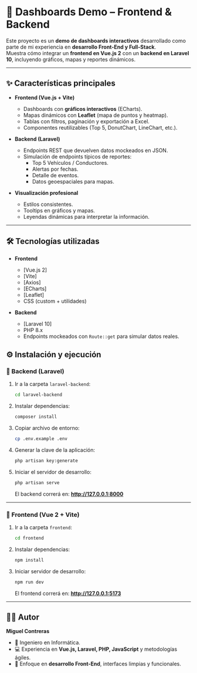 # 🚀 Dashboards Demo – Frontend & Backend

Este proyecto es un **demo de dashboards interactivos** desarrollado como parte de mi experiencia en **desarrollo Front-End y Full-Stack**.  
Muestra cómo integrar un **frontend en Vue.js 2** con un **backend en Laravel 10**, incluyendo gráficos, mapas y reportes dinámicos.

---

## ✨ Características principales

- **Frontend (Vue.js + Vite)**  
  - Dashboards con **gráficos interactivos** (ECharts).  
  - Mapas dinámicos con **Leaflet** (mapa de puntos y heatmap).  
  - Tablas con filtros, paginación y exportación a Excel.  
  - Componentes reutilizables (Top 5, DonutChart, LineChart, etc.).

- **Backend (Laravel)**  
  - Endpoints REST que devuelven datos mockeados en JSON.  
  - Simulación de endpoints típicos de reportes:  
    - Top 5 Vehículos / Conductores.  
    - Alertas por fechas.  
    - Detalle de eventos.  
    - Datos geoespaciales para mapas.

- **Visualización profesional**  
  - Estilos consistentes.  
  - Tooltips en gráficos y mapas.  
  - Leyendas dinámicas para interpretar la información.

---

## 🛠️ Tecnologías utilizadas

- **Frontend**  
  - [Vue.js 2] 
  - [Vite]
  - [Axios] 
  - [ECharts]  
  - [Leaflet] 
  - CSS (custom + utilidades)

- **Backend**  
  - [Laravel 10] 
  - PHP 8.x  
  - Endpoints mockeados con `Route::get` para simular datos reales.

## ⚙️ Instalación y ejecución

### 🔹 Backend (Laravel)
1. Ir a la carpeta `laravel-backend`:
   ```bash
   cd laravel-backend
   ```
2. Instalar dependencias:
   ```bash
   composer install
   ```
3. Copiar archivo de entorno:
   ```bash
   cp .env.example .env
   ```
4. Generar la clave de la aplicación:
   ```bash
   php artisan key:generate
   ```
5. Iniciar el servidor de desarrollo:
   ```bash
   php artisan serve
   ```
   El backend correrá en: **http://127.0.0.1:8000**

---

### 🔹 Frontend (Vue 2 + Vite)
1. Ir a la carpeta `frontend`:
   ```bash
   cd frontend
   ```
2. Instalar dependencias:
   ```bash
   npm install
   ```
3. Iniciar servidor de desarrollo:
   ```bash
   npm run dev
   ```
   El frontend correrá en: **http://127.0.0.1:5173**

---

## 👨‍💻 Autor

**Miguel Contreras**  
- 👔 Ingeniero en Informática.  
- 💻 Experiencia en **Vue.js, Laravel, PHP, JavaScript** y metodologías ágiles.  
- 🚀 Enfoque en **desarrollo Front-End**, interfaces limpias y funcionales.





